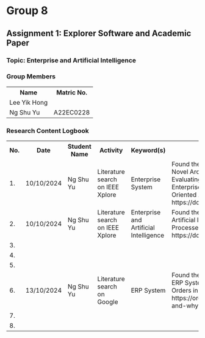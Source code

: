 # Group 8 
<!DOCTYPE html>
<html lang="en">

<body>

<h2>Assignment 1: Explorer Software and Academic Paper</h2>

<div class="group-section">
    <h3>Topic: Enterprise and Artificial Intelligence</h3>
    <h3>Group Members</h3>
    <table>
        <tr>
            <th>Name</th>
            <th>Matric No.</th>
        </tr>
        <tr>
            <td>Lee Yik Hong</td>
            <td></td>
        </tr>
        <tr>
            <td>Ng Shu Yu</td>
            <td>A22EC0228</td>
        </tr>
    </table>
</div>

<div class="logbook-section">
    <h3>Research Content Logbook</h3>
    <table>
        <tr>
            <th>No.</th>
            <th>Date</th>
            <th>Student Name</th>
            <th>Activity</th>
            <th>Keyword(s)</th>
            <th>Outcome</th>
        </tr>
        <tr>
            <td>1.</td>
            <td>10/10/2024</td>
            <td>Ng Shu Yu</td>
            <td>Literature search on IEEE Xplore</td>
            <td>Enterprise System</td>
            <td>Found the paper M.R Majedi, & Osman, K. A. (2008). A Novel Architectural Design Model for Enterprise Systems: Evaluating Enterprise Resource Planning System and Enterprise Application Integration Against Service Oriented Architecture. https://doi.org/10.1109/icpca.2008.4783558

</td>
        </tr>
        <tr>
            <td>2.</td>
            <td>10/10/2024</td>
            <td>Ng Shu Yu</td>
            <td>Literature search on IEEE Xplore</td>
            <td>Enterprise and Artificial Intelligence</td>
            <td>Found the paper Kiril Anguelov. (2021). Applications of Artificial Intelligence for Optimization of Business Processes in Enterprise Resource Planning Systems. https://doi.org/10.1109/electronica52725.2021.9513677</td>
        <tr>
            <td>3.</td>
            <td></td>
            <td></td>
            <td></td>
            <td></td>
            <td></td>
        </tr>
        <tr>
            <td>4.</td>
            <td></td>
            <td></td>
            <td></td>
            <td></td>
            <td></td>
        </tr>
        <tr>
            <td>5.</td>
            <td></td>
            <td></td>
            <td></td>
            <td></td>
            <td></td>
        </tr>
        <tr>
            <td>6.</td>
            <td>13/10/2024</td>
            <td>Ng Shu Yu</td>
            <td>Literature search on Google</td>
            <td>ERP System</td>
            <td>Found the paper Guerrero, O. (2022, April 15). What is an ERP System and Why is it Important for Your Business? Orders in Seconds; Orders in Seconds. https://ordersinseconds.com/what-is-an-erp-system-and-why-is-it-important-for-your-business/</td>
        </tr>
        <tr>
            <td>7.</td>
            <td></td>
            <td></td>
            <td></td>
            <td></td>
            <td></td>
        </tr>
        <tr>
            <td>8.</td>
            <td></td>
            <td></td>
            <td></td>
            <td></td>
            <td></td>
        </tr>
    </table>
</div>

</body>
</html>
